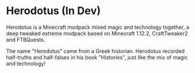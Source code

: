 # Herodotus (In Dev)
Herodotus is a Minecraft modpack mixed magic and technology together, a deep tweaked extreme modpack based on Minecraft 1.12.2, CraftTweaker2 and FTBQuests.

The name "Herodotus" came from a Greek historian. Herodotus recorded half-truths and half-falses in his book "Histories", just like the mix of magic and technology!
